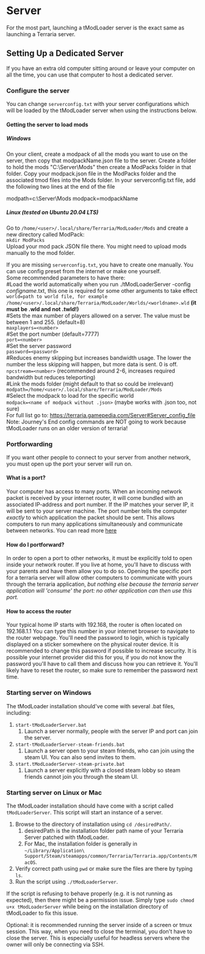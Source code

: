 # Server
For the most part, launching a tModLoader server is the exact same as launching a Terraria server. 

## Setting Up a Dedicated Server
If you have an extra old computer sitting around or leave your computer on all the time, you can use that computer to host a dedicated server.

### Configure the server
You can change `serverconfig.txt` with your server configurations which will be loaded by the tModLoader server when using the instructions below.

#### Getting the server to load mods

##### Windows

On your client, create a modpack of all the mods you want to use on the server, then copy that modpackName.json file to the server.  Create a folder to hold the mods "C:\Server\Mods" then create a ModPacks folder in that folder.  Copy your modpack.json file in the ModPacks folder and the associated tmod files into the Mods folder.  In your serverconfig.txt file, add the following two lines at the end of the file

modpath=c:\Server\Mods
modpack=modpackName

##### Linux (tested on Ubuntu 20.04 LTS)
Go to `/home/<user>/.local/share/Terraria/ModLoader/Mods` and create a new directory called ModPack:  
`mkdir ModPacks`  
Upload your mod pack JSON file there. You might need to upload mods manually to the mod folder.  
  
If you are missing `serverconfig.txt`, you have to create one manually. You can use config preset from the internet or make one yourself.  
Some recommended parameters to have there:  
#Load the world automatically when you run ./tModLoaderServer -config *configname*.txt, this one is required for some other arguments to take effect  
`world=path to world file, for example /home/<user>/.local/share/Terraria/ModLoader/Worlds/<worldname>.wld` **(it must be .wld and not .twld!)**  
#Sets the max number of players allowed on a server. The value must be between 1 and 255. (default=8)  
`maxplayers=<number>`  
#Set the port number (default=7777)   
`port=<number>`  
#Set the server password  
`password=<password>`  
#Reduces enemy skipping but increases bandwidth usage. The lower the number the less skipping will happen, but more data is sent. 0 is off.  
`npcstream=<number>` (recommended around 2-6, increases required bandwidth but reduces teleporting)  
#Link the mods folder (might default to that so could be irrelevant)  
`modpath=/home/<user>/.local/share/Terraria/ModLoader/Mods`  
#Select the modpack to load for the specific world  
`modpack=<name of modpack without .json>` (maybe works with .json too, not sure)  
For full list go to: https://terraria.gamepedia.com/Server#Server_config_file  
Note: Journey's End config commands are NOT going to work because tModLoader runs on an older version of terraria!  
  
### Portforwarding
If you want other people to connect to your server from another network, you must open up the port your server will run on. 

#### What is a port?
Your computer has access to many ports. When an incoming network packet is received by your internet router, it will come bundled with an associated IP-address and port number. If the IP matches your server IP, it will be sent to your server machine. The port number tells the computer _exactly_ to which application the packet should be sent. This allows computers to run many applications simultaneously and communicate between networks. You can read more [here](https://en.wikipedia.org/wiki/Port_(computer_networking))

#### How do I portforward?
In order to open a port to other networks, it must be explicitly told to open inside your network router. If you live at home, you'll have to discuss with your parents and have them allow you to do so. Opening the specific port for a terraria server will allow other computers to communicate with yours through the terraria application, _but nothing else because the terraria server application will 'consume' the port: no other application can then use this port._

#### How to access the router
Your typical home IP starts with 192.168, the router is often located on 192.168.1.1
You can type this number in your internet browser to navigate to the router webpage. You'll need the password to login, which is typically displayed on a sticker somewhere on the physical router device. It is recommended to change this password if possible to increase security. It is possible your internet provider did this for you, if you do not know the password you'll have to call them and discuss how you can retrieve it. You'll likely have to reset the router, so make sure to remember the password next time.

### Starting server on Windows
The tModLoader installation should've come with several .bat files, including:
1. `start-tModLoaderServer.bat`
    1. Launch a server normally, people with the server IP and port can join the server.
1. `start-tModLoaderServer-steam-friends.bat`
    1. Launch a server open to your steam friends, who can join using the steam UI. You can also send invites to them.
1. `start.tModLoaderServer-steam-private.bat`
    1. Launch a server explicitly with a closed steam lobby so steam friends cannot join you through the steam UI.

### Starting server on Linux or Mac
The tModLoader installation should have come with a script called `tModLoaderServer`. This script will start an instance of a server.
1. Browse to the directory of installation using `cd /desiredPath/`.
    1. desiredPath is the installation folder path name of your Terraria Server patched with tModLoader.
    2. For Mac, the installation folder is generally in `~/Library/Application\ Support/Steam/steamapps/common/Terraria/Terraria.app/Contents/MacOS`.
2. Verify correct path using `pwd` or make sure the files are there by typing `ls`.
3. Run the script using `./tModLoaderServer`.

If the script is refusing to behave properly (e.g. it is not running as expected), then there might be a permission issue. Simply type `sudo chmod u+x tModLoaderServer` while being on the installation directory of tModLoader to fix this issue.

Optional: it is recommended running the server inside of a screen or tmux session. This way, when you need to close the terminal, you don't have to close the server. This is especially useful for headless servers where the owner will only be connecting via SSH.